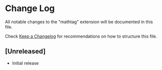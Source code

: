 # Change Log

All notable changes to the "mathtag" extension will be documented in this file.

Check [Keep a Changelog](http://keepachangelog.com/) for recommendations on how to structure this file.

## [Unreleased]

- Initial release